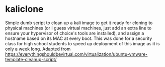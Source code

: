 # kaliclone
Simple dumb script to clean up a kali image to get it ready for cloning to physical machines (or I guess virtual machines, just add an extra line to ensure your hypervisor of choice's tools are installed), and assign a hostname based on its MAC at every boot.  This was done for a security class for high school students to speed up deployment of this image as it is only a week long.  Adapted from https://everythingshouldbevirtual.com/virtualization/ubuntu-vmware-template-cleanup-script/
